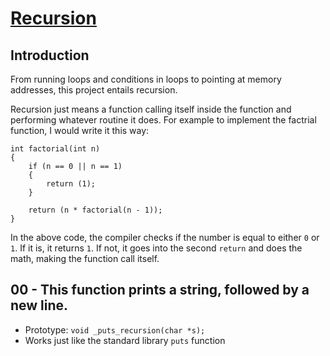 # <ins>Recursion</ins>

## Introduction
From running loops and conditions in loops to pointing at memory addresses, this project entails recursion.

Recursion just means a function calling itself inside the function and performing whatever routine it does. For example to implement the factrial function, I would write it this way:

```
int factorial(int n)
{
	if (n == 0 || n == 1)
	{
		return (1);
	}

	return (n * factorial(n - 1));
}

```

In the above code, the compiler checks if the number is equal to either `0` or `1`. If it is, it returns `1`. If not, it goes into the second `return` and does the math, making the function call itself.

## 00 - This function prints a string, followed by a new line.
- Prototype: `void _puts_recursion(char *s);`
- Works just like the standard library `puts` function